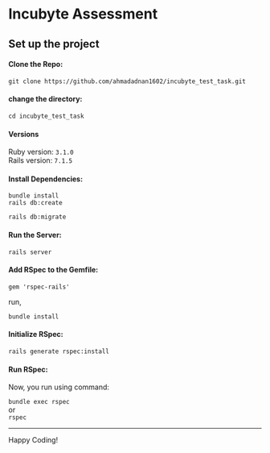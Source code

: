 # Incubyte Assessment    

## Set up the project
#### Clone the Repo:   
`git clone https://github.com/ahmadadnan1602/incubyte_test_task.git`

#### change the directory:   

`cd incubyte_test_task`

#### Versions    
Ruby version: `3.1.0`   
Rails version: `7.1.5`

#### Install Dependencies:   
`bundle install`   
`rails db:create`     

`rails db:migrate`     

#### Run the Server:

`rails server`


#### Add RSpec to the Gemfile:

`gem 'rspec-rails'`   

run, 

`bundle install`

#### Initialize RSpec:    
`rails generate rspec:install`   

#### Run RSpec:
Now, you run using command:

`bundle exec rspec`   
or   
`rspec`

___
Happy Coding!
